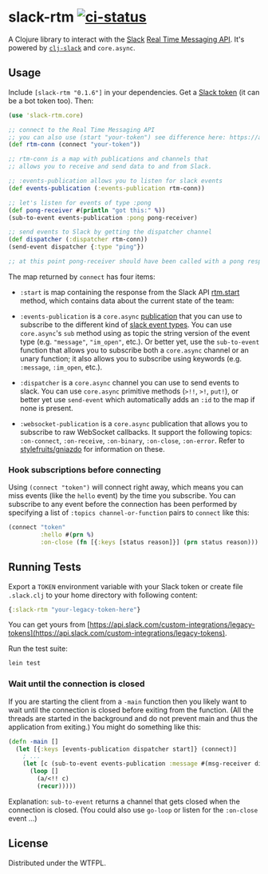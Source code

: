 # slack-rtm [![ci-status](https://travis-ci.org/casidiablo/slack-rtm.svg?branch=master)](https://travis-ci.org/casidiablo/slack-rtm)

A Clojure library to interact with the [Slack][1] [Real Time Messaging API][2].
It's powered by [`clj-slack`][3] and `core.async`.

## Usage

Include `[slack-rtm "0.1.6"]` in your dependencies. Get a
[Slack token][4] (it can be a bot token too).  Then:

```clojure
(use 'slack-rtm.core)

;; connect to the Real Time Messaging API
;; you can also use (start "your-token") see difference here: https://api.slack.com/rtm
(def rtm-conn (connect "your-token"))

;; rtm-conn is a map with publications and channels that
;; allows you to receive and send data to and from Slack.

;; :events-publication allows you to listen for slack events
(def events-publication (:events-publication rtm-conn))

;; let's listen for events of type :pong
(def pong-receiver #(println "got this:" %))
(sub-to-event events-publication :pong pong-receiver)

;; send events to Slack by getting the dispatcher channel
(def dispatcher (:dispatcher rtm-conn))
(send-event dispatcher {:type "ping"})

;; at this point pong-receiver should have been called with a pong response

```

The map returned by `connect` has four items:

- `:start` is map containing the response from the Slack API
  [rtm.start](https://api.slack.com/methods/rtm.start)
  method, which contains data about the current state of the team:

- `:events-publication` is a `core.async` [publication][5] that you can
 use to subscribe to the different kind of [slack event types][6]. You
 can use `core.async`'s `sub` method using as topic the string version
 of the event type (e.g. `"message"`, `"im_open"`, etc.). Or better yet,
 use the `sub-to-event` function that allows you to subscribe both a
 `core.async` channel or an unary function; it also allows you to
 subscribe using keywords (e.g. `:message`, `:im_open`, etc.).

- `:dispatcher` is a `core.async` channel you can use to send events to
slack. You can use `core.async` primitive methods (`>!!`, `>!`, `put!`),
or better yet use `send-event` which automatically adds an `:id` to
the map if none is present.

- `:websocket-publication` is a `core.async` publication that allows
you to subscribe to raw WebSocket callbacks. It support the following
topics: `:on-connect`, `:on-receive`, `:on-binary`, `:on-close`, `:on-error`.
Refer to [stylefruits/gniazdo][7] for information on these.

### Hook subscriptions before connecting

Using `(connect "token")` will connect right away, which means you can
miss events (like the `hello` event) by the time you subscribe. You can
subscribe to any event before the connection has been performed by
specifying a list of `:topics channel-or-function` pairs to `connect`
like this:

```clojure
(connect "token"
         :hello #(prn %)
         :on-close (fn [{:keys [status reason]}] (prn status reason)))
```

## Running Tests

Export a `TOKEN` environment variable with your Slack token or create file
```.slack.clj``` to your home directory with following content:

```clojure
{:slack-rtm "your-legacy-token-here"}
```

You can get yours from [https://api.slack.com/custom-integrations/legacy-tokens](https://api.slack.com/custom-integrations/legacy-tokens).

Run the test suite:

```bash
lein test
```

### Wait until the connection is closed

If you are starting the client from a `-main` function then you likely want to wait until the connection is closed before exiting from the function. (All the threads are started in the background and do not prevent main and thus the application from exiting.) You might do something like this:

```clojure
(defn -main []
  (let [{:keys [events-publication dispatcher start]} (connect)]
    ; ...
    (let [c (sub-to-event events-publication :message #(msg-receiver dispatcher %))]
      (loop []
        (a/<!! c)
        (recur)))))
```

Explanation: `sub-to-event` returns a channel that gets closed when the connection is closed.
(You could also use `go-loop` or listen for the `:on-close` event ...)

## License

Distributed under the WTFPL.


  [1]: http://slack.com
  [2]: https://api.slack.com/rtm
  [3]: https://github.com/julienXX/clj-slack
  [4]: https://api.slack.com/tokens
  [5]: https://clojure.github.io/core.async/#clojure.core.async/pub
  [6]: https://api.slack.com/events
  [7]: https://github.com/stylefruits/gniazdo
